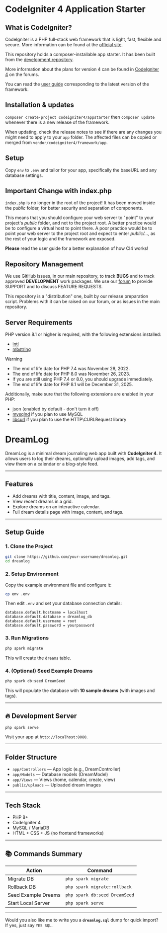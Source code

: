 # CodeIgniter 4 Application Starter

## What is CodeIgniter?

CodeIgniter is a PHP full-stack web framework that is light, fast, flexible and secure.
More information can be found at the [official site](https://codeigniter.com).

This repository holds a composer-installable app starter.
It has been built from the
[development repository](https://github.com/codeigniter4/CodeIgniter4).

More information about the plans for version 4 can be found in [CodeIgniter 4](https://forum.codeigniter.com/forumdisplay.php?fid=28) on the forums.

You can read the [user guide](https://codeigniter.com/user_guide/)
corresponding to the latest version of the framework.

## Installation & updates

`composer create-project codeigniter4/appstarter` then `composer update` whenever
there is a new release of the framework.

When updating, check the release notes to see if there are any changes you might need to apply
to your `app` folder. The affected files can be copied or merged from
`vendor/codeigniter4/framework/app`.

## Setup

Copy `env` to `.env` and tailor for your app, specifically the baseURL
and any database settings.

## Important Change with index.php

`index.php` is no longer in the root of the project! It has been moved inside the *public* folder,
for better security and separation of components.

This means that you should configure your web server to "point" to your project's *public* folder, and
not to the project root. A better practice would be to configure a virtual host to point there. A poor practice would be to point your web server to the project root and expect to enter *public/...*, as the rest of your logic and the
framework are exposed.

**Please** read the user guide for a better explanation of how CI4 works!

## Repository Management

We use GitHub issues, in our main repository, to track **BUGS** and to track approved **DEVELOPMENT** work packages.
We use our [forum](http://forum.codeigniter.com) to provide SUPPORT and to discuss
FEATURE REQUESTS.

This repository is a "distribution" one, built by our release preparation script.
Problems with it can be raised on our forum, or as issues in the main repository.

## Server Requirements

PHP version 8.1 or higher is required, with the following extensions installed:

- [intl](http://php.net/manual/en/intl.requirements.php)
- [mbstring](http://php.net/manual/en/mbstring.installation.php)

> [!WARNING]
> - The end of life date for PHP 7.4 was November 28, 2022.
> - The end of life date for PHP 8.0 was November 26, 2023.
> - If you are still using PHP 7.4 or 8.0, you should upgrade immediately.
> - The end of life date for PHP 8.1 will be December 31, 2025.

Additionally, make sure that the following extensions are enabled in your PHP:

- json (enabled by default - don't turn it off)
- [mysqlnd](http://php.net/manual/en/mysqlnd.install.php) if you plan to use MySQL
- [libcurl](http://php.net/manual/en/curl.requirements.php) if you plan to use the HTTP\CURLRequest library

# DreamLog

DreamLog is a minimal dream journaling web app built with **CodeIgniter 4**.
It allows users to log their dreams, optionally upload images, add tags, and view them on a calendar or a blog-style feed.

---

## Features

* Add dreams with title, content, image, and tags.
* View recent dreams in a grid.
* Explore dreams on an interactive calendar.
* Full dream details page with image, content, and tags.

---

## Setup Guide

### 1. Clone the Project

```bash
git clone https://github.com/your-username/dreamlog.git
cd dreamlog
```

### 2. Setup Environment

Copy the example environment file and configure it:

```bash
cp env .env
```

Then edit `.env` and set your database connection details:

```
database.default.hostname = localhost
database.default.database = dreamlog_db
database.default.username = root
database.default.password = yourpassword
```


### 3. Run Migrations

```bash
php spark migrate
```

This will create the `dreams` table.

### 4. (Optional) Seed Example Dreams

```bash
php spark db:seed DreamSeed
```

This will populate the database with **10 sample dreams** (with images and tags).

---

## 🔥 Development Server

```bash
php spark serve
```

Visit your app at `http://localhost:8080`.

---

## Folder Structure

* `app/Controllers` — App logic (e.g., DreamController)
* `app/Models` — Database models (DreamModel)
* `app/Views` — Views (home, calendar, create, view)
* `public/uploads` — Uploaded dream images

---

## Tech Stack

* PHP 8+
* CodeIgniter 4
* MySQL / MariaDB
* HTML + CSS + JS (no frontend frameworks)

---

## 📚 Commands Summary

| Action              | Command                       |
| ------------------- | ----------------------------- |
| Migrate DB          | `php spark migrate`           |
| Rollback DB         | `php spark migrate:rollback`  |
| Seed Example Dreams | `php spark db:seed DreamSeed` |
| Start Local Server  | `php spark serve`             |

---

Would you also like me to write you a **`dreamlog.sql`** dump for quick import?
If yes, just say `YES SQL`.

